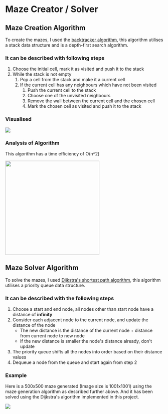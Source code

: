 # Maze Creator / Solver

## Maze Creation Algorithm
To create the mazes, I used the [backtracker algorithm](https://en.wikipedia.org/wiki/Maze_generation_algorithm#Recursive_backtracker), this algorithm
utilises a stack data structure and is a depth-first search algorithm.

### It can be described with following steps

1. Choose the initial cell, mark it as visited and push it to the stack
2. While the stack is not empty
    1. Pop a cell from the stack and make it a current cell
    2. If the current cell has any neighbours which have not been visited
        1. Push the current cell to the stack
        2. Choose one of the unvisited neighbours
        3. Remove the wall between the current cell and the chosen cell
        4. Mark the chosen cell as visited and push it to the stack

### Visualised

<img src="https://i.imgur.com/lK2jY41.gif">

### Analysis of Algorithm
This algorithm has a time efficiency of O(n^2)

<img src="https://i.imgur.com/cnYmRiC.png" height="300">

## Maze Solver Algorithm
To solve the mazes, I used [Dijkstra's shortest path algorithm](https://en.wikipedia.org/wiki/Dijkstra%27s_algorithm#Algorithm), this algorithm utilises a priority queue data structure.

### It can be described with the following steps
1. Choose a start and end node, all nodes other than start node have a distance of **infinity**
2. Consider each adjacent node to the current node, and update the distance of the node 
    - The new distance is the distance of the current node + distance from current node to new node
    - If the new distance is smaller the node's distance already, don't update
3. The priority queue shifts all the nodes into order based on their distance values
4. Dequeue a node from the queue and start again from step 2

### Example
Here is a 500x500 maze generated (Image size is 1001x1001) using the maze generation algorithm as described further above. And it has been solved using the Dijkstra's algorithm implemented in this project.

<img src="https://i.imgur.com/9UdY6ho.png">
